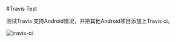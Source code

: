 #Travis Test

测试Travis 支持Android情况，并把其他Android项目添加上Travis ci。

![travis-ci](https://travis-ci.org/liyuzhao/TravisTest.svg?branch=master)